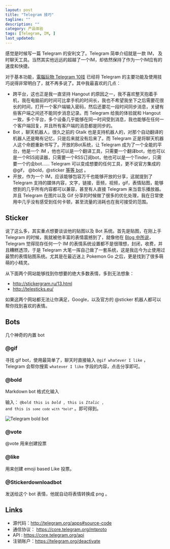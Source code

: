 ```yaml
---
layout: post
title: "Telegram 技巧"
tagline: ""
description: ""
category: 产品体验
tags: [Telegram, IM, ]
last_updated: 
---
```



感觉是时候写一篇 Telegram 的安利文了。Telegram 简单介绍就是一款 IM， 及时聊天工具。当然其实他远远的超越了一个IM，却依然保持了作为一个IM应有的速度和快捷。

对于基本功能，[電腦玩物 Telegram 10技](http://www.playpcesor.com/2015/12/telegram-10.html) 已经将 Telegram 的主要功能及使用技巧说得非常明白了，就不再多说了。其中我最喜欢的几点：

- 跨平台，这也正是我一直坚持 Hangout 的原因之一，我不喜欢整天抱着手机，我在电脑前的时间可比拿手机的时间长，我也不希望我坐下之后需要花很长的时间，打开一个客户端输入密码，然后还要花一段时间同步消息，关键有些客户端之间还不能同步消息记录。而 Telegram 给我的体验就和 Hangout 一致，多个平台，多个设备几乎能够在同一时间受到消息，我也能够在任何一个客户端回复，并且所有客户端的消息都是同步的。
- Bot ，聊天机器人，很久之前的 Gtalk 也是支持机器人的，对那个自动翻译的机器人还是略有记忆，只是后来就没有后来了。而 Telegram 正是将聊天机器人这个命题重新书写了。开放的Bot系统，让 Telegram 成为了一个全能的平台，他是一个 IM ，他也可以是一个翻译工具，只需要一个翻译bot，他也可以是一个RSS阅读器，只需要一个RSS订阅bot，他也可以是一个Tinder，只需要一个约会bot...... Telegram 可以变成想要的任何工具，更不说官方集成的 @gif， @bold，@sticker [等等 bot](https://core.telegram.org/bots)  。
- 开放，作为一个 IM，应该能够包容万千也能够开放的分享，这就提到了 Telegram 支持的媒体内容，文字，链接，音频，视频，gif，表情贴图，能够想到的几乎所有内容都可以兼容，甚至有人直接 Telegram 来当音乐播放器。并且 Telegram 在图片以及 Gif 分享的时候做了很多的优化处理，我在日常使用中几乎没有感受到任何卡顿，甚至流量的消耗也在我可接受的范围。

## Sticker

说了这么多，其实重点想要谈谈他的贴图以及 Bot 系统。首先是贴图，在刚上手 Telegram 的时候，我就被他丰富的表情震撼到了，就像他在 [Blog 中所说](https://telegram.org/blog/stickers)， Telegram 觉得现存任何一个 IM 的表情系统设置都不是很理想，封闭，收费，并且糟糕透顶，于是 Telegram 大笔一挥自己做了一套系统，这是我迄今为止使用过最赞的表情贴图系统。尤其是在最近迷上 Pokemon Go 之后，更是找到了很多萌萌的小精灵。

从下面两个网站能够找到你想要的绝大多数表情，多到无法想象：

- <http://stickergram.ru/13.html>
- <http://telesticks.eu/>


如果这两个网站都无法让你满足，Google，以及官方的 @sticker 机器人都可以帮你找到喜欢的表情。

## Bots
几个神奇的内置 bot

### @gif
寻找 gif bot，使用最简单了，聊天时直接输入 `@gif whatever I like` ， Telegram 会帮你搜索 `whatever I like` 字段的内容，点击分享即可。


### @bold
Markdown bot 格式化输入

输入： <code>@bold this is *bold* , this is _Italic_ , and this is `some code with *bold*`</code> 。即可得到。

![Telegram bold bot](https://lh5.googleusercontent.com/-2OBcfO5Pxlk/V4eoHnsOnCI/AAAAAAAA_8M/TThMXecHLEkUBumQHiiqK_UPbbdO-cljgCLcB/w435-h72/telegram_bold_bot.png)

### @vote
@vote 用来创建投票

### @like
用来创建 emoji based Like 投票。

### @Stickerdownloadbot
发送给这个 bot 表情，他就自动将表情转换成 png 。

## Links

- 源代码：<http://telegram.org/apps#source-code>
- 通信协议： <https://core.telegram.org/mtproto>
- API : <https://core.telegram.org/api>
- 注销账户：<https://telegram.org/deactivate>
